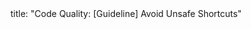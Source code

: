 <frontmatter>
title: "Code Quality: [Guideline] Avoid Unsafe Shortcuts"
</frontmatter>

<include src="container-inPage-asFlat.md" boilerplate />
